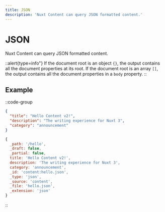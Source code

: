 ```yaml
---
title: JSON
description: 'Nuxt Content can query JSON formatted content.'
---
```


# JSON

Nuxt Content can query JSON formatted content. 

::alert{type=info"}
If the document root is an object `{}`, the output contains all the document properties at its root. If the document root is an array `[]`, the output contains all the document properties in a `body` property.
::

## Example

::code-group

```json [content/hello.json]
{
  "title": "Hello Content v2!",
  "description": "The writing experience for Nuxt 3",
  "category": "announcement"
}
```

```js [Output]
{
  _path: '/hello',
  _draft: false,
  _partial: false,
  title: 'Hello Content v2!',
  description: 'The writing experience for Nuxt 3',
  category: 'announcement',
  _id: 'content:hello.json',
  _type: 'json',
  _source: 'content',
  _file: 'hello.json',
  _extension: 'json'
}
```

::
